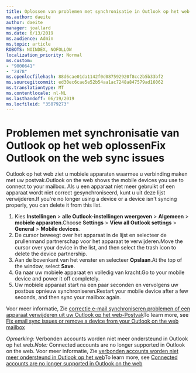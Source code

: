 ```yaml
---
title: Oplossen van problemen met synchronisatie in Outlook op het web
ms.author: daeite
author: daeite
manager: joallard
ms.date: 6/13/2019
ms.audience: Admin
ms.topic: article
ROBOTS: NOINDEX, NOFOLLOW
localization_priority: Normal
ms.custom:
- "9000641"
- "2478"
ms.openlocfilehash: 88d6cae01da1142f0d087592920f8cc2b5b33bf2
ms.sourcegitcommit: ed30ec6cae5e52b54aa1ac7248a847579ad16062
ms.translationtype: MT
ms.contentlocale: nl-NL
ms.lasthandoff: 06/19/2019
ms.locfileid: "35079273"
---
```

# <a name="fix-outlook-on-the-web-sync-issues"></a><span data-ttu-id="8504a-102">Problemen met synchronisatie van Outlook op het web oplossen</span><span class="sxs-lookup"><span data-stu-id="8504a-102">Fix Outlook on the web sync issues</span></span>

<span data-ttu-id="8504a-103">Outlook op het web ziet u mobiele apparaten waarmee u verbinding maken met uw postvak.</span><span class="sxs-lookup"><span data-stu-id="8504a-103">Outlook on the web shows the mobile devices you use to connect to your mailbox.</span></span> <span data-ttu-id="8504a-104">Als u een apparaat niet meer gebruikt of een apparaat wordt niet correct gesynchroniseerd, kunt u uit deze lijst verwijderen.</span><span class="sxs-lookup"><span data-stu-id="8504a-104">If you're no longer using a device or a device isn't syncing properly, you can delete it from this list.</span></span>

1. <span data-ttu-id="8504a-105">Kies **Instellingen** > **alle Outlook-instellingen weergeven** > **Algemeen** > **mobiele apparaten**.</span><span class="sxs-lookup"><span data-stu-id="8504a-105">Choose **Settings** > **View all Outlook settings** > **General** > **Mobile devices**.</span></span>
1. <span data-ttu-id="8504a-106">De cursor beweegt over het apparaat in de lijst en selecteer de prullenmand partnerschap voor het apparaat te verwijderen.</span><span class="sxs-lookup"><span data-stu-id="8504a-106">Move the cursor over your device in the list, and then select the trash icon to delete the device partnership.</span></span>
1. <span data-ttu-id="8504a-107">Aan de bovenkant van het venster en selecteer **Opslaan**.</span><span class="sxs-lookup"><span data-stu-id="8504a-107">At the top of the window, select **Save**.</span></span>
1. <span data-ttu-id="8504a-108">Ga naar uw mobiele apparaat en volledig van kracht.</span><span class="sxs-lookup"><span data-stu-id="8504a-108">Go to your mobile device and power it off completely.</span></span>
1. <span data-ttu-id="8504a-109">Uw mobiele apparaat start na een paar seconden en vervolgens uw postbus opnieuw synchroniseren.</span><span class="sxs-lookup"><span data-stu-id="8504a-109">Restart your mobile device after a few seconds, and then sync your mailbox again.</span></span>

<span data-ttu-id="8504a-110">Voor meer informatie, Zie [correctie e-mail synchroniseren problemen of een apparaat verwijderen uit uw Outlook op het web-Postvak](https://support.office.com/article/775ed31c-05bd-4ee4-b1b3-33fad7b5b992)</span><span class="sxs-lookup"><span data-stu-id="8504a-110">To learn more, see [Fix email sync issues or remove a device from your Outlook on the web mailbox](https://support.office.com/article/775ed31c-05bd-4ee4-b1b3-33fad7b5b992)</span></span>

<span data-ttu-id="8504a-111">*Opmerking:* Verbonden accounts worden niet meer ondersteund in Outlook op het web.</span><span class="sxs-lookup"><span data-stu-id="8504a-111">*Note:* Connected accounts are no longer supported in Outlook on the web.</span></span> <span data-ttu-id="8504a-112">Voor meer informatie, Zie [verbonden accounts worden niet meer ondersteund in Outlook op het web](https://support.office.com/article/5cc526bf-e928-4a99-8b9f-5e089df7d887)</span><span class="sxs-lookup"><span data-stu-id="8504a-112">To learn more, see [Connected accounts are no longer supported in Outlook on the web](https://support.office.com/article/5cc526bf-e928-4a99-8b9f-5e089df7d887)</span></span>